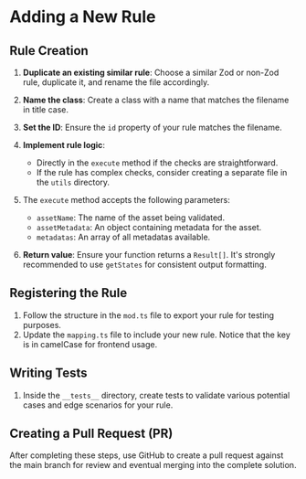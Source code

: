 # Adding a New Rule

## Rule Creation

1. **Duplicate an existing similar rule**: Choose a similar Zod or non-Zod rule, duplicate it, and rename the file accordingly.

2. **Name the class**: Create a class with a name that matches the filename in title case.

3. **Set the ID**: Ensure the `id` property of your rule matches the filename.

4. **Implement rule logic**:
   - Directly in the `execute` method if the checks are straightforward.
   - If the rule has complex checks, consider creating a separate file in the `utils` directory.

5. The `execute` method accepts the following parameters:
   - `assetName`: The name of the asset being validated.
   - `assetMetadata`: An object containing metadata for the asset.
   - `metadatas`: An array of all metadatas available.

6. **Return value**: Ensure your function returns a `Result[]`. It's strongly recommended to use `getStates` for consistent output formatting.

## Registering the Rule

1. Follow the structure in the `mod.ts` file to export your rule for testing purposes.
2. Update the `mapping.ts` file to include your new rule. Notice that the key is in camelCase for frontend usage.

## Writing Tests

1. Inside the `__tests__` directory, create tests to validate various potential cases and edge scenarios for your rule.

## Creating a Pull Request (PR)

After completing these steps, use GitHub to create a pull request against the main branch for review and eventual merging into the complete solution.
